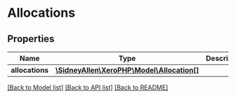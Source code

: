 # Allocations

## Properties
Name | Type | Description | Notes
------------ | ------------- | ------------- | -------------
**allocations** | [**\SidneyAllen\XeroPHP\Model\Allocation[]**](Allocation.md) |  | [optional] 

[[Back to Model list]](../README.md#documentation-for-models) [[Back to API list]](../README.md#documentation-for-api-endpoints) [[Back to README]](../README.md)


